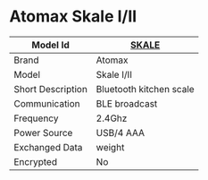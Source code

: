 # Atomax Skale I/II

|Model Id|[SKALE](https://github.com/theengs/decoder/blob/development/src/devices/Skale_json.h)|
|-|-|
|Brand|Atomax|
|Model|Skale I/II|
|Short Description|Bluetooth kitchen scale|
|Communication|BLE broadcast|
|Frequency|2.4Ghz|
|Power Source|USB/4 AAA|
|Exchanged Data|weight|
|Encrypted|No|
